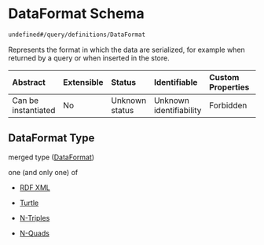 # DataFormat Schema

```txt
undefined#/query/definitions/DataFormat
```

Represents the format in which the data are serialized, for example when returned by a query or when inserted in the store.

| Abstract            | Extensible | Status         | Identifiable            | Custom Properties | Additional Properties | Access Restrictions | Defined In                                                                     |
| :------------------ | :--------- | :------------- | :---------------------- | :---------------- | :-------------------- | :------------------ | :----------------------------------------------------------------------------- |
| Can be instantiated | No         | Unknown status | Unknown identifiability | Forbidden         | Allowed               | none                | [okp4-cognitarium.json\*](schema/okp4-cognitarium.json "open original schema") |

## DataFormat Type

merged type ([DataFormat](okp4-cognitarium-querymsg-definitions-dataformat.md))

one (and only one) of

* [RDF XML](okp4-cognitarium-querymsg-definitions-dataformat-oneof-rdf-xml.md "check type definition")

* [Turtle](okp4-cognitarium-querymsg-definitions-dataformat-oneof-turtle.md "check type definition")

* [N-Triples](okp4-cognitarium-querymsg-definitions-dataformat-oneof-n-triples.md "check type definition")

* [N-Quads](okp4-cognitarium-querymsg-definitions-dataformat-oneof-n-quads.md "check type definition")

